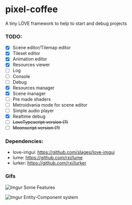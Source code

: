# pixel-coffee
A tiny LÖVE framework to help to start and debug projects

### TODO: ###

 - [x] Scene editor/Tilemap editor
 - [x] Tileset editor
 - [x] Animation editor
 - [x] Resources viewer
 - [ ] Log
 - [ ] Console
 - [ ] Debug
 - [x] Resources manager
 - [x] Scene manager
 - [ ] Pre made shaders
 - [ ] Metroidvania mode for scene editor
 - [ ] Simple audio player
 - [x] Realtime debug
 - [ ] ~~LoveTypescript version (?)~~
 - [ ] ~~Moonscript version (?)~~

### Dependencies: ###

 * love-imgui: https://github.com/slages/love-imgui
 * lume: https://github.com/rxi/lume
 * lurker: https://github.com/rxi/lurker

### Gifs ###

![Imgur](https://i.imgur.com/ibA7IVL.gifv)
Some Features

![Imgur](https://i.imgur.com/EO8QLSN.gifv)
Entity-Component system
